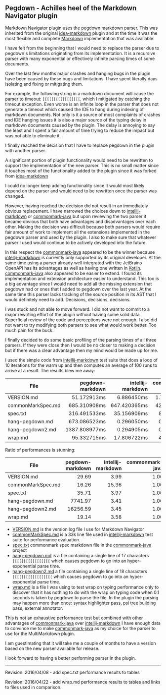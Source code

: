 ## Pegdown - Achilles heel of the Markdown Navigator plugin 

Markdown Navigator plugin uses the [pegdown] markdown parser. This was inherited from the original 
[idea-markdown] plugin and at the time it was the most flexible and complete [Markdown] 
implementation that was available. 

I have felt from the beginning that I would need to replace the parser due to pegdown's 
limitations originating from its implementation. It is a recursive parser with many exponential 
or effectively infinite parsing times of some documents. 

Over the last few months major crashes and hanging bugs in the plugin have been caused by these 
bugs and limitations. I have spent literally days isolating and fixing or mitigating them. 

For example, the following string in a markdown document will cause the parser to timeout: 
`[[[[[[[[[[[[[[[[[`, which I mitigated by catching the timeout exception. Even worse is an 
infinite loop in the parser that does not generate a timeout which caused the IDE to hang during 
indexing of markdown documents. Not only is it a source of most complaints of crashes and IDE 
hanging issues it is also a major source of the typing delay in markdown documents caused by the 
plugin. The delay is annoying to say the least and I spent a fair amount of time trying to 
reduce the impact but was not able to eliminate it. 

I finally reached the decision that I have to replace pegdown in the plugin with another parser. 

A significant portion of plugin functionality would need to be rewritten to 
support the implementation of the new parser. This is no small matter since it touches most of 
the functionality added to the plugin since it was forked from [idea-markdown] 

I could no longer keep adding functionality since it would most likely depend on the parser and 
would need to be rewritten once the parser was changed. 

However, having reached the decision did not result in an immediately obvious replacement. I 
have narrowed the choices down to [intellij-markdown] or [commonmark-java] but upon reviewing 
the two parser it became obvious that both have advantages and disadvantages over each other. 
Making the decision was difficult because both parsers would require fair amount of work to 
implement all the extensions implemented in the pegdown parser and used by the plugin. I also to 
make sure that whatever parser I used would continue to be actively developed into the future. 

In this respect the [commonmark-java] appeared to be the winner because [intellij-markdown] is 
currently only supported by its original developer. At the same time using a parser already well 
integrated with the JetBrains OpenAPI has its advantages as well as having one written in 
[Kotlin]. [commonmark-java] also appeared to be easier to extend. I found its implementation and 
extension architecture easier to understand. This too is a big advantage since I would need to 
add all the missing extension that pegdown had or ones that I added to pegdown over the last 
year. At the same time this parser lacks tracking of the source position in its AST that I would 
definitely need to add. Decisions, decisions, decisions. 

I was stuck and not able to move forward. I did not want to commit to a major rewriting effort 
of the plugin without having some solid data. Superficial review of the code and perceptions 
were not enough. I also did not want to try modifying both parsers to see what would work 
better. Too much pain for the buck. 

I finally decided to do some basic profiling of the parsing times of all three parsers. If they 
were close then I would be no closer to making a decision but if there was a clear advantage 
then my mind would be made up for me. 

I used the simple code from [intellij-markdown] test suite that does a loop of 10 iterations for 
the warm up and then computes an average of 100 runs to arrive at a result. The results blew me 
away: 

| File              | pegdown-markdown | intellij-markdown | commonmark-java |
|-------------------|-----------------:|------------------:|----------------:|
| VERSION.md        |      51.172913ms |        6.886450ms |     1.7238140ms |
| commonMarkSpec.md |     685.310908ms |      647.420365ms |     42.146776ms |
| spec.txt          |     316.491533ms |       35.156909ms |      8.863662ms |
| hang-pegdown.md   |     673.086523ms |        0.296050ms |      0.086940ms |
| hang-pegdown2.md  |    1387.808977ms |        0.294905ms |      0.085369ms |
| wrap.md           |      95.332715ms |       17.806722ms |      4.980221ms |

Ratio of performances is stunning:

| File              | pegdown-markdown | intellij-markdown | commonmark-java |
|-------------------|-----------------:|------------------:|----------------:|
| VERSION.md        |            29.69 |              3.99 |            1.00 |
| commonMarkSpec.md |            16.26 |             15.36 |            1.00 |
| spec.txt          |            35.71 |              3.97 |            1.00 |
| hang-pegdown.md   |          7741.97 |              3.41 |            1.00 |
| hang-pegdown2.md  |         16256.59 |              3.45 |            1.00 |
| wrap.md           |            19.14 |              3.58 |            1.00 |

* [VERSION.md] is the version log file I use for Markdown Navigator 
* [commonMarkSpec.md] is a 33k line file used in [intellij-markdown] test suite for performance 
  evaluation. 
* [spec.txt] commonmark spec markdown file in the [commonmark-java] project
* [hang-pegdown.md] is a file containing a single line of 17 characters `[[[[[[[[[[[[[[[[[` which 
  causes pegdown to go into an hyper-exponential parse time. 
* [hang-pegdown2.md] a file containing a single line of 18 characters `[[[[[[[[[[[[[[[[[[` which
  causes pegdown to go into an hyper-exponential parse time.
* [wrap.md] is a file I was using to test wrap on typing performance only to discover that it has
  nothing to do with the wrap on typing code when 0.1 seconds is taken by pegdown to parse the
  file. In the plugin the parsing may happen more than once: syntax highlighter pass, psi tree 
  building pass, external annotator.

This is not an exhaustive performance test but combined with other advantages of 
[commonmark-java] over [intellij-markdown] I have enough data to convince me to make 
[commonmark-java] as my choice for the parser to use for the MultiMarkdown plugin. 

I am guestimating that it will take me a couple of months to have a version based on the new 
parser available for release. 

I look forward to having a better performing parser in the plugin. 

* * * 
Revision: 2016/04/08 - add spec.txt performance results to tables  

Revision: 2016/04/22 - add wrap.md performance results to tables and links to files used in
comparison.

[Kotlin]: http://kotlinlang.org
[Markdown]: https://daringfireball.net/projects/markdown
[idea-markdown]: https://github.com/nicoulaj/idea-markdown
[pegdown]: http://pegdown.org
[intellij-markdown]: https://github.com/valich/intellij-markdown 
[commonmark-java]: https://github.com/atlassian/commonmark-java

[commonMarkSpec.md]: https://github.com/vsch/idea-multimarkdown/blob/master/test/data/performance/commonMarkSpec.md
[hang-pegdown.md]: https://github.com/vsch/idea-multimarkdown/blob/master/test/data/performance/hang-pegdown.md
[hang-pegdown2.md]: https://github.com/vsch/idea-multimarkdown/blob/master/test/data/performance/hang-pegdown2.md
[spec.txt]: https://github.com/vsch/idea-multimarkdown/blob/master/test/data/performance/spec.md
[table.md]: https://github.com/vsch/idea-multimarkdown/blob/master/test/data/performance/table.md
[VERSION.md]: https://github.com/vsch/idea-multimarkdown/blob/master/test/data/performance/VERSION.md
[wrap.md]: https://github.com/vsch/idea-multimarkdown/blob/master/test/data/performance/wrap.md
        
